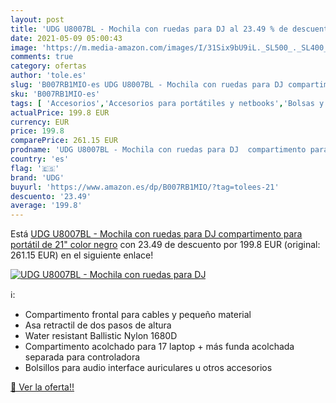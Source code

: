 ```yaml
---
layout: post
title: 'UDG U8007BL - Mochila con ruedas para DJ al 23.49 % de descuento'
date: 2021-05-09 05:00:43
image: 'https://m.media-amazon.com/images/I/31Six9bU9iL._SL500_._SL400_.jpg'
comments: true
category: ofertas
author: 'tole.es'
slug: 'B007RB1MIO-es UDG U8007BL - Mochila con ruedas para DJ compartimento...'
sku: 'B007RB1MIO-es'
tags: [ 'Accesorios','Accesorios para portátiles y netbooks','Bolsas y fundas para portátiles y netbooks','Informática','Mochilas para portátiles y netbooks','mochila','udg', ]
actualPrice: 199.8 EUR
currency: EUR
price: 199.8
comparePrice: 261.15 EUR
prodname: 'UDG U8007BL - Mochila con ruedas para DJ  compartimento para portátil de 21"   color negro'
country: 'es'
flag: '🇪🇸'
brand: 'UDG'
buyurl: 'https://www.amazon.es/dp/B007RB1MIO/?tag=tolees-21'
descuento: '23.49'
average: '199.8'
---
```


Está [UDG U8007BL - Mochila con ruedas para DJ  compartimento para portátil de 21"   color negro](https://www.amazon.es/dp/B007RB1MIO/?tag=tolees-21) con 23.49 de descuento por 199.8 EUR (original: 261.15 EUR) en el siguiente enlace!

[![UDG U8007BL - Mochila con ruedas para DJ](https://m.media-amazon.com/images/I/31Six9bU9iL._SL500_._SL400_.jpg)](https://www.amazon.es/dp/B007RB1MIO/?tag=tolees-21)

ℹ️:

- Compartimento frontal para cables y pequeño material
- Asa retractil de dos pasos de altura
- Water resistant Ballistic Nylon 1680D
- Compartimento acolchado para 17 laptop + más funda acolchada separada para controladora
- Bolsillos para audio interface auriculares u otros accesorios

[🛒 Ver la oferta!!](https://www.amazon.es/dp/B007RB1MIO/?tag=tolees-21)
